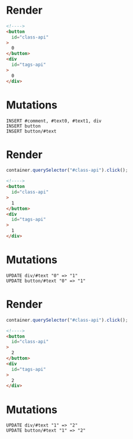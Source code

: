 # Render
```html
<!---->
<button
  id="class-api"
>
  0
</button>
<div
  id="tags-api"
>
  0
</div>
```

# Mutations
```
INSERT #comment, #text0, #text1, div
INSERT button
INSERT button/#text
```

# Render
```js
container.querySelector("#class-api").click();
```
```html
<!---->
<button
  id="class-api"
>
  1
</button>
<div
  id="tags-api"
>
  1
</div>
```

# Mutations
```
UPDATE div/#text "0" => "1"
UPDATE button/#text "0" => "1"
```

# Render
```js
container.querySelector("#class-api").click();
```
```html
<!---->
<button
  id="class-api"
>
  2
</button>
<div
  id="tags-api"
>
  2
</div>
```

# Mutations
```
UPDATE div/#text "1" => "2"
UPDATE button/#text "1" => "2"
```